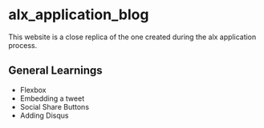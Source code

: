# **alx_application_blog**
This website is a close replica of the one created during the alx application process.
## **General Learnings**
* Flexbox
* Embedding a tweet
* Social Share Buttons
* Adding Disqus